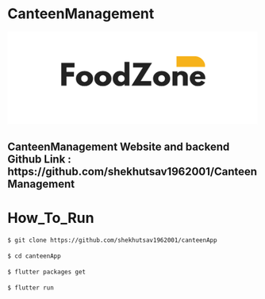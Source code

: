 # CanteenManagement

![alt text](/logo.png)

<h2> CanteenManagement Website and backend Github Link : https://github.com/shekhutsav1962001/CanteenManagement </h2> 


# How_To_Run

```
$ git clone https://github.com/shekhutsav1962001/canteenApp

$ cd canteenApp

$ flutter packages get

$ flutter run 

```

